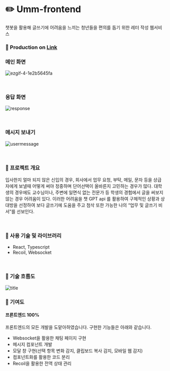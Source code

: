 # ✏️ Umm-frontend

챗봇을 활용해 글쓰기에 어려움을 느끼는 청년들을 편의를 돕기 위한 레터 작성 웹서비스

### 📌 Production on [Link](https://umm.swygbro.com/)
### 메인 화면
![ezgif-4-1e2b5645fa](https://user-images.githubusercontent.com/86578246/233944143-fa272dd2-138d-46c1-881d-725d1aa432f1.gif)

<br/>

### 응답 화면
![response](https://user-images.githubusercontent.com/86578246/233944493-dbebde6f-aff7-4ac3-81b8-176548069696.gif)

<br/>

### 메시지 보내기
![usermessage](https://user-images.githubusercontent.com/86578246/233944775-7fc10c5b-727c-42f4-97c8-a16d7232bcd5.gif)

<br/>

### 📘 프로젝트 개요
입사한지 얼마 되지 않은 신입의 경우, 회사에서 업무 요청, 부탁, 메일, 문자 등을 상급자에게 보낼때 어떻게 써야 정중하며 단어선택이 올바른지 고민하는 경우가 많다. 대학생의 경우에도 교수님이나, 주변에 일면식 없는 전문가 등 학생의 경험에서 글을 써보지 않는 경우 어려움이 있다. 이러한 어려움을 챗 GPT api 를 활용하여 구체적인 상황과 상대방을 선정하여 보다 글쓰기에 도움을 주고 첨삭 또한 가능한 나의 “업무 및 글쓰기 비서”를 선보인다.

<br/>

### 📗 사용 기술 및 라이브러리
- React, Typescript
- Recoil, Websocket

<br/>

### 📒 기술 흐름도

![title](https://user-images.githubusercontent.com/86578246/234006242-c1af0850-eac9-44ed-a131-90c7445a8c2f.png)

### 📕 기여도
#### 프론트엔드 100%
프론트엔드의 모든 개발을 도맡아하였습니다. 구현한 기능들은 아래와 같습니다.
- Websocket을 활용한 채팅 페이지 구현
- 메시지 컴포넌트 개발
- 모달 창 구현(선택 항목 변화 감지, 클립보드 복사 감지, 모바일 웹 감지)
- 컴포넌트화를 활용한 코드 분리
- Recoil을 활용한 전역 상태 관리
